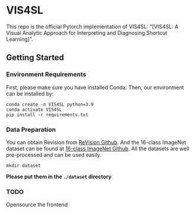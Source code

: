 # VIS4SL

This repo is the official Pytorch implementation of VIS4SL: "[VIS4SL: A Visual Analytic Approach for Interpreting and Diagnosing Shortcut Learning]".


## Getting Started
### Environment Requirements

First, please make sure you have installed Conda. Then, our environment can be installed by:
```
conda create -n VIS4SL python=3.9
conda activate VIS4SL
pip install -r requirements.txt
```

### Data Preparation

You can obtain Revision from [ReVision Github](https://github.com/msavva/ReVision). And the 16-class ImageNet dataset can be found at [16-class ImageNet Github](https://github.com/rgeirhos/generalisation-humans-DNNs). All the datasets are well pre-processed and can be used easily.

```
mkdir dataset
```
**Please put them in the `./dataset` directory**

### TODO
Opensource the frontend
